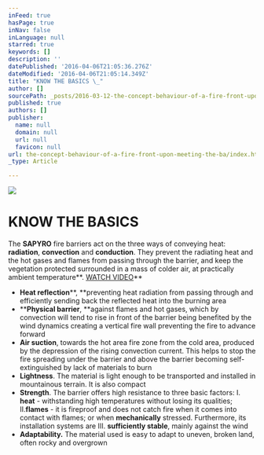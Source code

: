 ```yaml
---
inFeed: true
hasPage: true
inNav: false
inLanguage: null
starred: true
keywords: []
description: ''
datePublished: '2016-04-06T21:05:36.276Z'
dateModified: '2016-04-06T21:05:14.349Z'
title: "KNOW THE BASICS \_"
author: []
sourcePath: _posts/2016-03-12-the-concept-behaviour-of-a-fire-front-upon-meeting-the-ba.md
published: true
authors: []
publisher:
  name: null
  domain: null
  url: null
  favicon: null
url: the-concept-behaviour-of-a-fire-front-upon-meeting-the-ba/index.html
_type: Article

---
```

![](https://the-grid-user-content.s3-us-west-2.amazonaws.com/dced03ce-40e9-4b69-a78d-10386828223a.jpg)

# KNOW THE BASICS  

The **SAPYRO** fire barriers act on the three ways of conveying heat: **radiation**, **convection** and **conduction**. They prevent the radiating heat and the hot gases and flames from passing through the barrier, and keep the vegetation protected surrounded in a mass of colder air, at practically ambient temperature**.                        [WATCH VIDEO][0]**

* **Heat reflection****, **preventing heat radiation from passing through and efficiently sending back the reflected heat into the burning area
* ****Physical barrier**, **against flames and hot gases, which by convection will tend to rise in front of the barrier being benefited by the wind dynamics creating a vertical fire wall preventing the fire to advance forward
* **Air suction**, towards the hot area fire zone from the cold area, produced by the depression of the rising convection current. This helps to stop the fire spreading under the barrier and above the barrier becoming self-extinguished by lack of materials to burn
* **Lightness**. The material is light enough to be transported and installed in mountainous terrain. It is also compact
* **Strength**. The barrier offers high resistance to three basic factors: I. **heat** - withstanding high temperatures without losing its qualities;  II.**flames** - it is fireproof and does not catch fire when it comes into contact with flames; or when **mechanically** stressed. Furthermore, its installation systems are III. **sufficiently stable**, mainly against the wind
* **Adaptability.** The material used is easy to adapt to uneven, broken land, often rocky and overgrown

[0]: https://www.youtube.com/watch?v=_KckjM7doOc&nohtml5=False